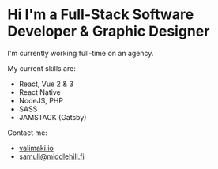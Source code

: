 # Hi I'm a Full-Stack Software Developer & Graphic Designer
I'm currently working full-time on an agency.

My current skills are:
- React, Vue 2 & 3
- React Native
- NodeJS, PHP
- SASS
- JAMSTACK (Gatsby)

Contact me:
- [valimaki.io](https://valimaki.io)
- [samuli@middlehill.fi](mailto:samuli@middlehill.fi)
